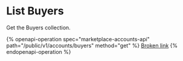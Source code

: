 # List Buyers

Get the Buyers collection.

{% openapi-operation spec="marketplace-accounts-api" path="/public/v1/accounts/buyers" method="get" %}
[Broken link](broken-reference)
{% endopenapi-operation %}
